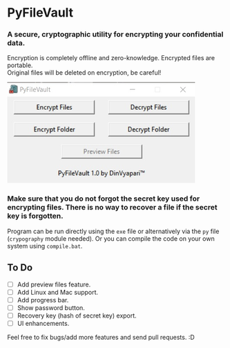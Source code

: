# PyFileVault

### A secure, cryptographic utility for encrypting your confidential data.
Encryption is completely offline and zero-knowledge. Encrypted files are portable.<br>
Original files will be deleted on encryption, be careful!

![This is an image](GUI.jpg)

### **Make sure that you do not forgot the secret key used for encrypting files. There is no way to recover a file if the secret key is forgotten.**

Program can be run directly using the `exe` file or alternatively via the `py` file (`crypography` module needed). Or you can compile the code on your own system using `compile.bat`.

## To Do
- [ ] Add preview files feature.
- [ ] Add Linux and Mac support.
- [ ] Add progress bar.
- [ ] Show password button.
- [ ] Recovery key (hash of secret key) export.
- [ ] UI enhancements.

Feel free to fix bugs/add more features and send pull requests. :D
